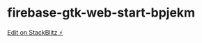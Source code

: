 # firebase-gtk-web-start-bpjekm

[Edit on StackBlitz ⚡️](https://stackblitz.com/edit/firebase-gtk-web-start-bpjekm)